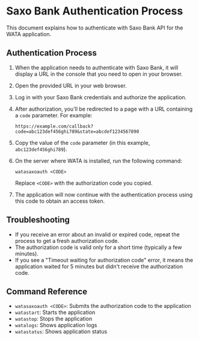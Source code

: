 # Saxo Bank Authentication Process

This document explains how to authenticate with Saxo Bank API for the WATA application.

## Authentication Process

1. When the application needs to authenticate with Saxo Bank, it will display a URL in the console that you need to open in your browser.

2. Open the provided URL in your web browser.

3. Log in with your Saxo Bank credentials and authorize the application.

4. After authorization, you'll be redirected to a page with a URL containing a `code` parameter. For example:
   ```
   https://example.com/callback?code=abc123def456ghi789&state=abcdef1234567890
   ```

5. Copy the value of the `code` parameter (in this example, `abc123def456ghi789`).

6. On the server where WATA is installed, run the following command:
   ```
   watasaxoauth <CODE>
   ```
   Replace `<CODE>` with the authorization code you copied.

7. The application will now continue with the authentication process using this code to obtain an access token.

## Troubleshooting

- If you receive an error about an invalid or expired code, repeat the process to get a fresh authorization code.
- The authorization code is valid only for a short time (typically a few minutes).
- If you see a "Timeout waiting for authorization code" error, it means the application waited for 5 minutes but didn't receive the authorization code.

## Command Reference

- `watasaxoauth <CODE>`: Submits the authorization code to the application
- `watastart`: Starts the application
- `watastop`: Stops the application
- `watalogs`: Shows application logs
- `watastatus`: Shows application status 